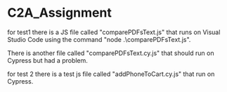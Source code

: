 # C2A_Assignment

for test1 there is a JS file called "comparePDFsText.js" that runs on Visual Studio Code using the command "node .\comparePDFsText.js".

There is another file called "comparePDFsText.cy.js" that should run on Cypress but had a problem.

for test 2 there is a test js file called "addPhoneToCart.cy.js" that run on Cypress. 
